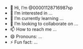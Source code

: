 - 👋 Hi, I’m @00001128716987sp
- 👀 I’m interested in ...
- 🌱 I’m currently learning ...
- 💞️ I’m looking to collaborate on ...
- 📫 How to reach me ...
- 😄 Pronouns: ...
- ⚡ Fun fact: ...

<!---
00001128716987sp/00001128716987sp is a ✨ special ✨ repository because its `README.md` (this file) appears on your GitHub profile.
You can click the Preview link to take a look at your changes.
--->
